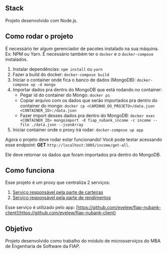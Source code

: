 ## Stack
Projeto desenvolvido com Node.js.

## Como rodar o projeto
É necessário ter algum gerenciador de pacotes instalado na sua máquina. Ex: NPM ou Yarn.
É necessário também ter o `docker` e o `docker-compose` instalados.

1. Instalar dependências: `npm install` ou `yarn`
2. Fazer a build do docker: `docker-compose build`
3. Iniciar o container onde fica o banco de dados (MongoDB): `docker-compose up -d mongo`
4. Importar dados pra dentro do MongoDB que está rodando no container:
    - Pegar id do container do Mongo: `docker ps`
    - Copiar arquivo com os dados que serão importados pra dentro do container do mongo: `docker cp <CAMINHO_DO_PROJETO>/data.json <CONTAINER_ID>:/data.json`
    - Fazer import desses dados pra dentro do MongoDB: `docker exec <CONTAINER_ID> mongoimport -d fiap_nubank_income -c income --file ./data.json --jsonArray`
5. Iniciar container onde o proxy irá rodar: `docker-compose up app`

Agora o projeto deve rodar estar funcionando!
Você pode testar acessando esse endpoint: **GET** `http://localhost:3005/income/get-all`.

Ele deve retornar os dados que foram importados pra dentro do MongoDB.

## Como funciona

Esse projeto é um proxy que centraliza 2 serviços:
1. [Serviço responsável pela parte de carteiras](https://github.com/evelew/fiap-nubank-service-wallets)
2. [Serviço responsável pela parte de rendimentos](https://github.com/evelew/fiap-nubank-service-incomes)

Esse serviço é utilizado pelo app: [https://github.com/evelew/fiap-nubank-client](https://github.com/evelew/fiap-nubank-client)

## Objetivo

Projeto desenvolvido como trabalho do módulo de microsserviços do MBA de Engenharia de Software da FIAP.
